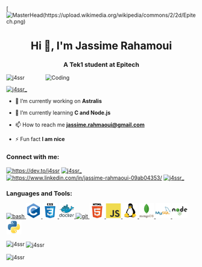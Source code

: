 [![MasterHead(https://upload.wikimedia.org/wikipedia/commons/2/2d/Epitech.png)](https://rishavchanda.io)
<h1 align="center">Hi 👋, I'm Jassime Rahamoui</h1>
<h3 align="center">A Tek1 student at Epitech</h3>
<img align="right" alt="Coding" width="400" src="file:///home/jassime/Downloads/laptop-with-program-code-isometric-icon-software-development-programming-applications-dark-neon%20(3)/971.jpg">


<p align="left"> <img src="https://komarev.com/ghpvc/?username=j4ssr&label=Profile%20views&color=0e75b6&style=flat" alt="j4ssr" /> </p>

<p align="left"> <a href="https://twitter.com/j4ssr_" target="blank"><img src="https://img.shields.io/twitter/follow/j4ssr_?logo=twitter&style=for-the-badge" alt="j4ssr_" /></a> </p>

- 🔭 I’m currently working on **Astralis**

- 🌱 I’m currently learning **C and Node.js**

- 📫 How to reach me **jassime.rahmaoui@gmail.com**

- ⚡ Fun fact **I am nice**

<h3 align="left">Connect with me:</h3>
<p align="left">
<a href="https://dev.to/https://dev.to/j4ssr" target="blank"><img align="center" src="https://raw.githubusercontent.com/rahuldkjain/github-profile-readme-generator/master/src/images/icons/Social/devto.svg" alt="https://dev.to/j4ssr" height="30" width="40" /></a>
<a href="https://twitter.com/j4ssr_" target="blank"><img align="center" src="https://raw.githubusercontent.com/rahuldkjain/github-profile-readme-generator/master/src/images/icons/Social/twitter.svg" alt="j4ssr_" height="30" width="40" /></a>
<a href="https://linkedin.com/in/https://www.linkedin.com/in/jassime-rahmaoui-09ab04353/" target="blank"><img align="center" src="https://raw.githubusercontent.com/rahuldkjain/github-profile-readme-generator/master/src/images/icons/Social/linked-in-alt.svg" alt="https://www.linkedin.com/in/jassime-rahmaoui-09ab04353/" height="30" width="40" /></a>
<a href="https://discord.gg/j4ssr_" target="blank"><img align="center" src="https://raw.githubusercontent.com/rahuldkjain/github-profile-readme-generator/master/src/images/icons/Social/discord.svg" alt="j4ssr_" height="30" width="40" /></a>
</p>

<h3 align="left">Languages and Tools:</h3>
<p align="left"> <a href="https://www.gnu.org/software/bash/" target="_blank" rel="noreferrer"> <img src="https://www.vectorlogo.zone/logos/gnu_bash/gnu_bash-icon.svg" alt="bash" width="40" height="40"/> </a> <a href="https://www.cprogramming.com/" target="_blank" rel="noreferrer"> <img src="https://raw.githubusercontent.com/devicons/devicon/master/icons/c/c-original.svg" alt="c" width="40" height="40"/> </a> <a href="https://www.w3schools.com/css/" target="_blank" rel="noreferrer"> <img src="https://raw.githubusercontent.com/devicons/devicon/master/icons/css3/css3-original-wordmark.svg" alt="css3" width="40" height="40"/> </a> <a href="https://www.docker.com/" target="_blank" rel="noreferrer"> <img src="https://raw.githubusercontent.com/devicons/devicon/master/icons/docker/docker-original-wordmark.svg" alt="docker" width="40" height="40"/> </a> <a href="https://git-scm.com/" target="_blank" rel="noreferrer"> <img src="https://www.vectorlogo.zone/logos/git-scm/git-scm-icon.svg" alt="git" width="40" height="40"/> </a> <a href="https://www.w3.org/html/" target="_blank" rel="noreferrer"> <img src="https://raw.githubusercontent.com/devicons/devicon/master/icons/html5/html5-original-wordmark.svg" alt="html5" width="40" height="40"/> </a> <a href="https://developer.mozilla.org/en-US/docs/Web/JavaScript" target="_blank" rel="noreferrer"> <img src="https://raw.githubusercontent.com/devicons/devicon/master/icons/javascript/javascript-original.svg" alt="javascript" width="40" height="40"/> </a> <a href="https://www.linux.org/" target="_blank" rel="noreferrer"> <img src="https://raw.githubusercontent.com/devicons/devicon/master/icons/linux/linux-original.svg" alt="linux" width="40" height="40"/> </a> <a href="https://www.mongodb.com/" target="_blank" rel="noreferrer"> <img src="https://raw.githubusercontent.com/devicons/devicon/master/icons/mongodb/mongodb-original-wordmark.svg" alt="mongodb" width="40" height="40"/> </a> <a href="https://www.mysql.com/" target="_blank" rel="noreferrer"> <img src="https://raw.githubusercontent.com/devicons/devicon/master/icons/mysql/mysql-original-wordmark.svg" alt="mysql" width="40" height="40"/> </a> <a href="https://nodejs.org" target="_blank" rel="noreferrer"> <img src="https://raw.githubusercontent.com/devicons/devicon/master/icons/nodejs/nodejs-original-wordmark.svg" alt="nodejs" width="40" height="40"/> </a> <a href="https://www.python.org" target="_blank" rel="noreferrer"> <img src="https://raw.githubusercontent.com/devicons/devicon/master/icons/python/python-original.svg" alt="python" width="40" height="40"/> </a> </p>

<p><img align="left" src="https://github-readme-stats.vercel.app/api/top-langs?username=j4ssr&show_icons=true&locale=en&layout=compact" alt="j4ssr" /></p>

<p>&nbsp;<img align="center" src="https://github-readme-stats.vercel.app/api?username=j4ssr&show_icons=true&locale=en" alt="j4ssr" /></p>

<p><img align="center" src="https://github-readme-streak-stats.herokuapp.com/?user=j4ssr&" alt="j4ssr" /></p>

